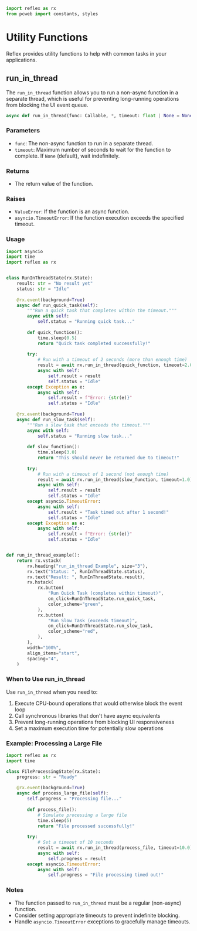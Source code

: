 ```python exec
import reflex as rx
from pcweb import constants, styles
```

# Utility Functions

Reflex provides utility functions to help with common tasks in your applications.

## run_in_thread

The `run_in_thread` function allows you to run a non-async function in a separate thread, which is useful for preventing long-running operations from blocking the UI event queue.

```python
async def run_in_thread(func: Callable, *, timeout: float | None = None) -> Any
```

### Parameters

- `func`: The non-async function to run in a separate thread.
- `timeout`: Maximum number of seconds to wait for the function to complete. If `None` (default), wait indefinitely.

### Returns

- The return value of the function.

### Raises

- `ValueError`: If the function is an async function.
- `asyncio.TimeoutError`: If the function execution exceeds the specified timeout.

### Usage


```python demo exec id=run_in_thread_demo
import asyncio
import time
import reflex as rx


class RunInThreadState(rx.State):
    result: str = "No result yet"
    status: str = "Idle"
    
    @rx.event(background=True)
    async def run_quick_task(self):
        """Run a quick task that completes within the timeout."""
        async with self:
            self.status = "Running quick task..."
        
        def quick_function():
            time.sleep(0.5)
            return "Quick task completed successfully!"
        
        try:
            # Run with a timeout of 2 seconds (more than enough time)
            result = await rx.run_in_thread(quick_function, timeout=2.0)
            async with self:
                self.result = result
                self.status = "Idle"
        except Exception as e:
            async with self:
                self.result = f"Error: {str(e)}"
                self.status = "Idle"
    
    @rx.event(background=True)
    async def run_slow_task(self):
        """Run a slow task that exceeds the timeout."""
        async with self:
            self.status = "Running slow task..."
        
        def slow_function():
            time.sleep(3.0)
            return "This should never be returned due to timeout!"
        
        try:
            # Run with a timeout of 1 second (not enough time)
            result = await rx.run_in_thread(slow_function, timeout=1.0)
            async with self:
                self.result = result
                self.status = "Idle"
        except asyncio.TimeoutError:
            async with self:
                self.result = "Task timed out after 1 second!"
                self.status = "Idle"
        except Exception as e:
            async with self:
                self.result = f"Error: {str(e)}"
                self.status = "Idle"


def run_in_thread_example():
    return rx.vstack(
        rx.heading("run_in_thread Example", size="3"),
        rx.text("Status: ", RunInThreadState.status),
        rx.text("Result: ", RunInThreadState.result),
        rx.hstack(
            rx.button(
                "Run Quick Task (completes within timeout)",
                on_click=RunInThreadState.run_quick_task,
                color_scheme="green",
            ),
            rx.button(
                "Run Slow Task (exceeds timeout)",
                on_click=RunInThreadState.run_slow_task,
                color_scheme="red",
            ),
        ),
        width="100%",
        align_items="start",
        spacing="4",
    )
```

### When to Use run_in_thread

Use `run_in_thread` when you need to:

1. Execute CPU-bound operations that would otherwise block the event loop
2. Call synchronous libraries that don't have async equivalents
3. Prevent long-running operations from blocking UI responsiveness
4. Set a maximum execution time for potentially slow operations

### Example: Processing a Large File

```python
import reflex as rx
import time

class FileProcessingState(rx.State):
    progress: str = "Ready"
    
    @rx.event(background=True)
    async def process_large_file(self):
        self.progress = "Processing file..."
        
        def process_file():
            # Simulate processing a large file
            time.sleep(5)
            return "File processed successfully!"
        
        try:
            # Set a timeout of 10 seconds
            result = await rx.run_in_thread(process_file, timeout=10.0)
            async with self:
                self.progress = result
        except asyncio.TimeoutError:
            async with self:
                self.progress = "File processing timed out!"
```

### Notes

- The function passed to `run_in_thread` must be a regular (non-async) function.
- Consider setting appropriate timeouts to prevent indefinite blocking.
- Handle `asyncio.TimeoutError` exceptions to gracefully manage timeouts.
